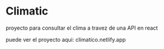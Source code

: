# Climatic 

proyecto para consultar el clima a travez de una API en react

puede ver el proyecto aqui: climatico.netlify.app